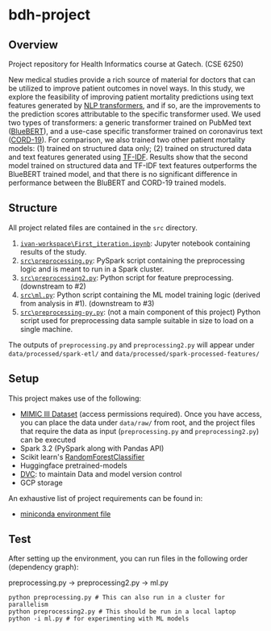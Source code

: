 # bdh-project

## Overview
Project repository for Health Informatics course at Gatech. (CSE 6250)

New medical studies provide a rich source of material for doctors that can be utilized to improve patient outcomes in novel ways. In this study, we explore the feasibility of improving patient mortality predictions using text features generated by [NLP transformers](https://en.wikipedia.org/wiki/Transformer_(machine_learning_model)), and if so, are the improvements to the prediction scores attributable to the specific transformer used. We used two types of transformers: a generic transformer trained on PubMed text ([BlueBERT](https://huggingface.co/bionlp/bluebert_pubmed_uncased_L-24_H-1024_A-16)), and a use-case specific transformer trained on coronavirus text ([CORD-19](https://huggingface.co/deepset/covid_bert_base)). For comparison, we also trained two other patient mortality models: (1) trained on structured data only; (2) trained on structured data and text features generated using [TF-IDF](https://en.wikipedia.org/wiki/Tf%E2%80%93idf). Results show that the second model trained on structured data and TF-IDF text features outperforms the BlueBERT trained model, and that there is no significant difference in performance between the BluBERT and CORD-19 trained models.

## Structure

All project related files are contained in the `src` directory.

1. [`ivan-workspace\First_iteration.ipynb`](ivan-workspace\First_iteration.ipynb): Jupyter notebook containing results of the study.
2. [`src\preprocessing.py`](src\preprocessing.py): PySpark script containing the preprocessing logic and is meant to run in a Spark cluster.
3. [`src\preprocessing2.py`](src\preprocessing2.py): Python script for feature preprocessing. (downstream to #2)
4. [`src\ml.py`](src\ml.py): Python script containing the ML model training logic (derived from analysis in #1). (downstream to #3)
5. [`src\preprocessing-py.py`](src\preprocessing-py.py): (not a main component of this project) Python script used for preprocessing data sample suitable in size to load on a single machine.

The outputs of `preprocessing.py` and `preprocessing2.py` will appear under `data/processed/spark-etl/` and `data/processed/spark-processed-features/`



## Setup
This project makes use of the following:
- [MIMIC III Dataset](https://physionet.org/content/mimiciii-demo/1.4/) (access permissions required). Once you have access, you can place the data under `data/raw/` from root, and the project files that require the data as input (`preprocessing.py` and `preprocessing2.py`) can be executed
- Spark 3.2 (PySpark along with Pandas API)
- Scikit learn's [RandomForestClassifier](https://scikit-learn.org/stable/modules/generated/sklearn.ensemble.RandomForestClassifier.html)
- Huggingface pretrained-models
- [DVC](https://dvc.org/doc/start): to maintain Data and model version control
- GCP storage

An exhaustive list of project requirements can be found in:
- [miniconda environment file](environment.yml)


## Test
After setting up the environment, you can run files in the following order (dependency graph):

preprocessing.py -> preprocessing2.py -> ml.py

```
python preprocessing.py # This can also run in a cluster for parallelism 
python preprocessing2.py # This should be run in a local laptop
python -i ml.py # for experimenting with ML models
```
